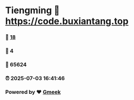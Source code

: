 # Tiengming :link: https://code.buxiantang.top 
### :page_facing_up: [18](https://code.buxiantang.top/tag.html) 
### :speech_balloon: 4 
### :hibiscus: 65624 
### :alarm_clock: 2025-07-03 16:41:46 
### Powered by :heart: [Gmeek](https://github.com/Meekdai/Gmeek)
